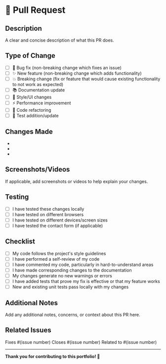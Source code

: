 # 🚀 Pull Request

## Description
A clear and concise description of what this PR does.

## Type of Change
- [ ] 🐛 Bug fix (non-breaking change which fixes an issue)
- [ ] ✨ New feature (non-breaking change which adds functionality)
- [ ] 💥 Breaking change (fix or feature that would cause existing functionality to not work as expected)
- [ ] 📚 Documentation update
- [ ] 🎨 Style/UI changes
- [ ] ⚡ Performance improvement
- [ ] 🔧 Code refactoring
- [ ] 🧪 Test addition/update

## Changes Made
- 
- 
- 

## Screenshots/Videos
If applicable, add screenshots or videos to help explain your changes.

## Testing
- [ ] I have tested these changes locally
- [ ] I have tested on different browsers
- [ ] I have tested on different devices/screen sizes
- [ ] I have tested the contact form (if applicable)

## Checklist
- [ ] My code follows the project's style guidelines
- [ ] I have performed a self-review of my code
- [ ] I have commented my code, particularly in hard-to-understand areas
- [ ] I have made corresponding changes to the documentation
- [ ] My changes generate no new warnings or errors
- [ ] I have added tests that prove my fix is effective or that my feature works
- [ ] New and existing unit tests pass locally with my changes

## Additional Notes
Add any additional notes, concerns, or context about this PR here.

## Related Issues
Fixes #(issue number)
Closes #(issue number)
Related to #(issue number)

---

**Thank you for contributing to this portfolio! 🎉**
